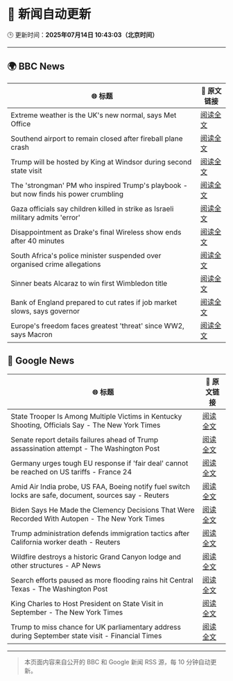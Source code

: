 # 🧠 新闻自动更新

🕒 更新时间：**2025年07月14日 10:43:03（北京时间）**

---

## 🌍 BBC News

| 🌐 标题 | 🔗 原文链接 |
|--------|-------------|
| Extreme weather is the UK's new normal, says Met Office | [阅读全文](https://www.bbc.com/news/articles/c74w1gyd7mko) |
| Southend airport to remain closed after fireball plane crash | [阅读全文](https://www.bbc.com/news/articles/c1jw71kjx14o) |
| Trump will be hosted by King at Windsor during second state visit | [阅读全文](https://www.bbc.com/news/articles/c4g25ne7gw6o) |
| The 'strongman' PM who inspired Trump's playbook - but now finds his power crumbling | [阅读全文](https://www.bbc.com/news/articles/cpd1j1x2l1lo) |
| Gaza officials say children killed in strike as Israeli military admits 'error' | [阅读全文](https://www.bbc.com/news/articles/c0rvxjnvv71o) |
| Disappointment as Drake's final Wireless show ends after 40 minutes | [阅读全文](https://www.bbc.com/news/articles/c14e54ggyl1o) |
| South Africa's police minister suspended over organised crime allegations | [阅读全文](https://www.bbc.com/news/articles/c8d6lzn733jo) |
| Sinner beats Alcaraz to win first Wimbledon title | [阅读全文](https://www.bbc.com/sport/tennis/articles/c5ykw5n0p7no) |
| Bank of England prepared to cut rates if job market slows, says governor | [阅读全文](https://www.bbc.com/news/articles/cqx2pj42395o) |
| Europe's freedom faces greatest 'threat' since WW2, says Macron | [阅读全文](https://www.bbc.com/news/articles/cdez5e212dzo) |

## 📰 Google News

| 🌐 标题 | 🔗 原文链接 |
|--------|-------------|
| State Trooper Is Among Multiple Victims in Kentucky Shooting, Officials Say - The New York Times | [阅读全文](https://news.google.com/rss/articles/CBMiiAFBVV95cUxQVVRDMjZ0YjRlR1pjMkhHR3lPYXhtN1lwem9QNWhSZ2k1YUZKVmVzWGUtOVd6THVDWmhmbGotSUZLUU1US09xNWd3VDlwX1JjU3NnQXo3dnZ0MWZ3bm5lYTBialY2UWV4ZUk4TWV5VG9zTThtNGFLb1ZfVno1Rk5hRXZtb3A2QmU3?oc=5) |
| Senate report details failures ahead of Trump assassination attempt - The Washington Post | [阅读全文](https://news.google.com/rss/articles/CBMiogFBVV95cUxOTVltRjhPdFpYblFkSTVkRzVWdklsbWcyZjQ1T25hYWgxRThCNk5fWEdUTWR4NEhMTEZLSm9JWWNXdExXMmxYR0MwV3B5eU9CTnpaV0c4UEFManlfcVhEU0pXSHZuRFRzc0t2QnpCSFFtUF9pdl84bGcyclVJUEJuZG5VQktiRWtlQmRrZ25xel82VWVxeUdXczR3WFYzcFViZFE?oc=5) |
| Germany urges tough EU response if 'fair deal' cannot be reached on US tariffs - France 24 | [阅读全文](https://news.google.com/rss/articles/CBMivAFBVV95cUxOeWZhZXJtU0M4N0F2ZjZVYU5DRUVnXzl6SXljREZ4cHEtU1YwZUE0MjBXX2FNVC13ejhJU295RVV3ZjBldE5oVzE2SkF2YWlvQXZXQ2kzcVAyZXdUUDViQnJzb3FzTFUzMmR0SHhFdWl6NDd0d0JhaWl0cEQ3TVpVS3VBc0xkMkxHM0M4MnhINXlVcEV3Wjdrb3FFMjlBTjBSa1owN255b0JWM2c0cXdsaU1nYzZUeWFXeEFseQ?oc=5) |
| Amid Air India probe, US FAA, Boeing notify fuel switch locks are safe, document, sources say - Reuters | [阅读全文](https://news.google.com/rss/articles/CBMi1wFBVV95cUxPQ1ZTcjdqeUxNZFg2aUVrbzNYYXQ0VGxvQk11NWZPQkU0Wlk2eUQ5RWpRVjB0SXVuMmZwbmpIQ0VLWS1nbkhVZHI5TUR5RzRfMGN4T0M0WTdEckZIczE3bGg1TVo0RkVmaVVaYVV4YVYybjlraHJHLU5hTVlRd2cxQ2R6RnFmSUl2N29FZ0dNUVF5Zm5fSnFMQWpKY0VjbmJ4S0drRmRiektjTVdBSXhEQWx2S3BXWUREY0cyNWRDSjBPTERNYVpTWGRNX0N1Q0xYcjRlejk5OA?oc=5) |
| Biden Says He Made the Clemency Decisions That Were Recorded With Autopen - The New York Times | [阅读全文](https://news.google.com/rss/articles/CBMihAFBVV95cUxPNmc3ZlFmWmtUZmEwYU1SMC1kaVdUUjJTanFpdC1USWFwNHdCMm1zMmQtOHBxYkNiSDh0VTZXNVd0d0YwaWNHMzhBZm45T3dqOEI3S25qbVo1SWRhN04zTk0xNlZzSFk5aDNBLVJaMVZCMHpSX1pQYzVOZm5tWEZEa1NMTEI?oc=5) |
| Trump administration defends immigration tactics after California worker death - Reuters | [阅读全文](https://news.google.com/rss/articles/CBMiwAFBVV95cUxNVm53ZmtDems5SUd3VjFMeFZ6M2RjZ3FEbFp1WUI1OWEybnNMR2YxdjNjZ0txWkx2VlNtVnVpSC1TTGFmZ1NoeFV2aENxclUxTHJPUG1NNmc5MXYxem1UUEhUQjlfNnlrRVBUZmNhdm1JZktWOVEyeVZPelZzNDJUQno0X3FmN19uVEJxaEQybVR0ZnIzWkJNWHNjMnhYWXQySHVTWmxlTEVEenhkbFB1VjJOeVNkQWlxTVktV2JUM1A?oc=5) |
| Wildfire destroys a historic Grand Canyon lodge and other structures - AP News | [阅读全文](https://news.google.com/rss/articles/CBMingFBVV95cUxQanFDWWpQamVVSjlpTmJBbnRNbjhPamZSTlJJS04xNGhTb3dzV1lFbklMZlg5UFZjVk1qTC13MkxJOHRmalJNcVBnbFJHcmNnaksxOThHYTlRdGY5UU5WVF80VVFaaW1Qbkg1NDAyOUNRbERRTTczellobzZ1TFlxVGhEbU5TTGptSXZVQUR0UXdJZ3ctY3hIb0JCRzRCUQ?oc=5) |
| Search efforts paused as more flooding rains hit Central Texas - The Washington Post | [阅读全文](https://news.google.com/rss/articles/CBMimgFBVV95cUxQNkVpNmEwYmxkaDBIZXFCaVpHWW82eWR5UTBJVDNrNDFfbkNfbDVtdHpCNzVfZ0ZTa2tDbE5VbUJLTktrRl9IM1dzbGVRcWtsa2c2MVBVTFFfakpWSVhLdHFfbEVFVGlHRXR1ekdLbXJqN0g0WDFCSmZoendiNF95QXhrVDRmUFRST2QxQVRTbU9USktWTno5bEpB?oc=5) |
| King Charles to Host President on State Visit in September - The New York Times | [阅读全文](https://news.google.com/rss/articles/CBMiY0FVX3lxTFB1ajJ2MFQzVEd0cU83ZGhWRWltek5aSnQxdlhVOVV4QXVVbWVhSWdReEVTX2RtQUJIRkx1b2wzYkdlZmwwNEtpc1VVTzdveGVpaW5la1lSRENQVHk5ZjN6TmxONA?oc=5) |
| Trump to miss chance for UK parliamentary address during September state visit - Financial Times | [阅读全文](https://news.google.com/rss/articles/CBMicEFVX3lxTE5fcHBnMDY5NUROOXVmYmZwY21xZHFkVldCWHFpSUVFSkFLaXFyWDRrODVLeEJDc2xLSkpjcG51eFJVUVp1eWNkMU5rR3VKX09IclFzaU45NGJhYVZCbHNFWTgwV2QyNHk0UjJUeGdTeEw?oc=5) |

---
> 本页面内容来自公开的 BBC 和 Google 新闻 RSS 源，每 10 分钟自动更新。